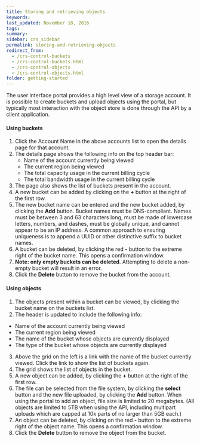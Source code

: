 ```yaml
---
title: Storing and retrieving objects
keywords:
last_updated: November 18, 2016
tags:
summary:
sidebar: crs_sidebar
permalink: storing-and-retrieving-objects
redirect_from:
  - /crs-control-buckets
  - /crs-control-buckets.html
  - /crs-control-objects
  - /crs-control-objects.html
folder: getting-started
---
```


The user interface portal provides a high level view of a storage account.  It is possible to create buckets and upload objects using the portal, but typically most interaction with the object store is done through the API by a client application.

#### Using buckets
1. Click the Account Name in the above accounts list to open the details page for that account.
2. The details page shows the following info on the top header bar:
   * Name of the account currently being viewed
   * The current region being viewed
   * The total capacity usage in the current billing cycle
   * The total bandwidth usage in the current billing cycle
3. The page also shows the list of buckets present in the account.
4. A new bucket can be added by clicking on the **+** button at the right of the first row.
5. The new bucket name can be entered and the new bucket added, by clicking the **Add** button. Bucket names must be DNS-compliant. Names must be between 3 and 63 characters long, must be made of lowercase letters, numbers, and dashes, must be globally unique, and cannot appear to be an IP address. A common approach to ensuring uniqueness is to append a UUID or other distinctive suffix to bucket names.
6. A bucket can be deleted, by clicking the red **-** button to the extreme right of the bucket name. This opens a confirmation window.
7. **Note: only empty buckets can be deleted**.  Attempting to delete a non-empty bucket will result in an error.
7. Click the **Delete** button to remove the bucket from the account.


#### Using objects
1. The objects present within a bucket can be viewed, by clicking the bucket name on the buckets list.
2. The header is updated to include the following info:
  * Name of the account currently being viewed
  * The current region being viewed
  * The name of the bucket whose objects are currently displayed
  * The type of the bucket whose objects are currently displayed
3. Above the grid on the left is a link with the name of the bucket currently viewed. Click the link to show the list of buckets again.
4. The grid shows the list of objects in the bucket.
5. A new object can be added, by clicking the **+** button at the right of the first row.
6. The file can be selected from the file system, by clicking the **select** button and the new file uploaded, by clicking the **Add** button.  When using the portal to add an object, file size is limited to 20 megabytes. (All objects are limited to 5TB when using the API, including multipart uploads which are capped at 10k parts of no larger than 5GB each.)
7. An object can be deleted, by clicking on the red **-** button to the extreme right of the object name. This opens a confirmation window.
8. Click the **Delete** button to remove the object from the bucket.
